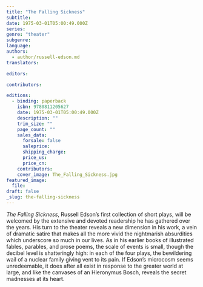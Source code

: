 ```yaml
---
title: "The Falling Sickness"
subtitle:
date: 1975-03-01T05:00:49.000Z
series:
genre: "theater"
subgenre:
language:
authors:
  - author/russell-edson.md
translators:

editors:

contributors:

editions:
  - binding: paperback
    isbn: 9780811205627
    date: 1975-03-01T05:00:49.000Z
    description: ""
    trim_size: ""
    page_count: ""
    sales_data:
      forsale: false
      saleprice:
      shipping_charge:
      price_us:
      price_cn:
    contributors:
    cover_image: The_Falling_Sickness.jpg
featured_image:
  file:
draft: false
_slug: the-falling-sickness
---
```


_The Falling Sickness_, Russell Edson’s first collection of short plays, will be welcomed by the extensive and devoted readership he has gathered over the years. His turn to the theater reveals a new dimension in his work, a vein of dramatic satire that makes all the more vivid the nightmarish absurdities which underscore so much in our lives. As in his earlier books of illustrated fables, parables, and prose poems, the scale of events is small, though the decibel level is shatteringly high: in each of the four plays, the bewildering wail of a nuclear family giving vent to its pain. If Edson’s microcosm seems unredeemable, it does after all exist in response to the greater world at large, and like the canvases of an Hieronymus Bosch, reveals the secret madnesses at its heart.

